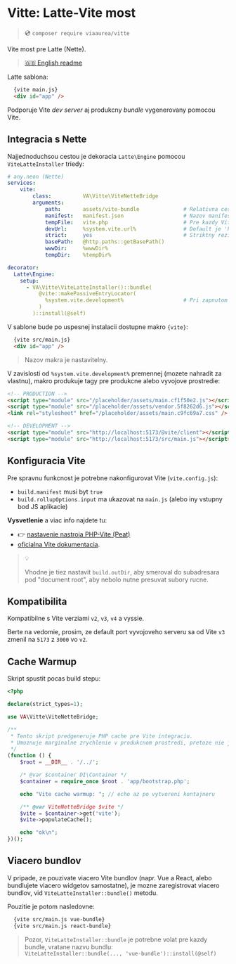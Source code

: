 # Vitte: Latte-Vite most

> 💿 `composer require viaaurea/vitte`

Vite most pre Latte (Nette).

>
> [🇬🇧 English readme](readme.md)
> 

Latte sablona:
```html
  {vite main.js}
  <div id="app" />
```

Podporuje Vite _dev server_ aj produkcny _bundle_ vygenerovany pomocou Vite.


## Integracia s Nette

Najjednoduchsou cestou je dekoracia `Latte\Engine` pomocou `ViteLatteInstaller` triedy:

```yaml
# any.neon (Nette)
services:
    vite:
        class:          VA\Vitte\ViteNetteBridge
        arguments:
            path:       assets/vite-bundle              # Relativna cesta od www k manifestu
            manifest:   manifest.json                   # Nazov manifest suboru
            tempFile:   vite.php                        # Pre kazdy Vite bundle musi byt vlastny cache subor v temp adresari.
            devUrl:     %system.vite.url%               # Default je 'http://localhost:5173'
            strict:     yes                             # Striktny rezim bude pre vas mozno vhodly len pri vyvoji
            basePath:   @http.paths::getBasePath()
            wwwDir:     %wwwDir%
            tempDir:    %tempDir%

decorator:
  Latte\Engine:
    setup:
      - VA\Vitte\ViteLatteInstaller()::bundle(
          @vite::makePassiveEntryLocator(
            %system.vite.development%                   # Pri zapnutom dev rezime produkuje linky na Vite dev-server
          )
        )::install(@self)
```

V sablone bude po uspesnej instalacii dostupne makro `{vite}`:
```html
  {vite src/main.js}
  <div id="app" />
```

> Nazov makra je nastavitelny.

V zavislosti od `%system.vite.development%` premennej (mozete nahradit za vlastnu),
makro produkuje tagy pre produkcne alebo vyvojove prostredie:
```html
<!-- PRODUCTION -->
<script type="module" src="/placeholder/assets/main.cf1f50e2.js"></script>
<script type="module" src="/placeholder/assets/vendor.5f8262d6.js"></script>
<link rel="stylesheet" href="/placeholder/assets/main.c9fc69a7.css" />

<!-- DEVELOPMENT -->
<script type="module" src="http://localhost:5173/@vite/client"></script>
<script type="module" src="http://localhost:5173/src/main.js"></script>
```


## Konfiguracia Vite

Pre spravnu funkcnost je potrebne nakonfigurovat Vite (`vite.config.js`):

- `build.manifest` musi byt `true`
- `build.rollupOptions.input` ma ukazovat na `main.js` (alebo iny vstupny bod JS aplikacie)

**Vysvetlenie** a viac info najdete tu:
- 👉 [nastavenie nastroja PHP-Vite (Peat)](https://github.com/dakujem/peat#vite)
- [oficialna Vite dokumentacia](https://vitejs.dev/guide/backend-integration.html).

> 💡
>
> Vhodne je tiez nastavit `build.outDir`, aby smeroval do subadresara pod "document root",
> aby nebolo nutne presuvat subory rucne.


## Kompatibilita

Kompatibilne s Vite verziami `v2`, `v3`, `v4` a vyssie.

Berte na vedomie, prosim, ze default port vyvojoveho serveru sa od Vite `v3` zmenil na `5173` z `3000` vo `v2`.


## Cache Warmup

Skript spustit pocas build stepu:
```php
<?php

declare(strict_types=1);

use VA\Vitte\ViteNetteBridge;

/**
 * Tento skript predgeneruje PHP cache pre Vite integraciu.
 * Umoznuje marginalne zrychlenie v produkcnom prostredi, pretoze nie je nutne parsovat JSON manifest.
 */
(function () {
    $root = __DIR__ . '/../';

    /* @var $container DI\Container */
    $container = require_once $root . 'app/bootstrap.php';

    echo "Vite cache warmup: "; // echo az po vytvoreni kontajneru

    /** @var ViteNetteBridge $vite */
    $vite = $container->get('vite');
    $vite->populateCache();

    echo "ok\n";
})();
```


## Viacero bundlov

V pripade, ze pouzivate viacero Vite bundlov (napr. Vue a React, alebo bundlujete viacero widgetov samostatne),
je mozne zaregistrovat viacero bundlov, vid `ViteLatteInstaller::bundle()` metodu.

Pouzitie je potom nasledovne:
```html
  {vite src/main.js vue-bundle}
  {vite src/main.js react-bundle}
```

> Pozor, `ViteLatteInstaller::bundle` je potrebne volat pre kazdy bundle, vratane nazvu bundlu:\
> `ViteLatteInstaller::bundle(..., 'vue-bundle')::install(@self)`

